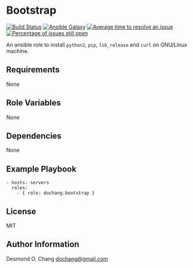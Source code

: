 Bootstrap
=========

[![Build Status](https://travis-ci.org/dochang/ansible-role-bootstrap.svg?branch=master)](https://travis-ci.org/dochang/ansible-role-bootstrap)
[![Ansible Galaxy](https://img.shields.io/badge/galaxy-dochang.bootstrap-blue.svg)](https://galaxy.ansible.com/dochang/bootstrap/)
[![Average time to resolve an issue](http://isitmaintained.com/badge/resolution/dochang/ansible-role-bootstrap.svg)](http://isitmaintained.com/project/dochang/ansible-role-bootstrap "Average time to resolve an issue")
[![Percentage of issues still open](http://isitmaintained.com/badge/open/dochang/ansible-role-bootstrap.svg)](http://isitmaintained.com/project/dochang/ansible-role-bootstrap "Percentage of issues still open")

An ansible role to install `python2`, `pip`, `lsb_release` and `curl` on GNU/Linux machine.

Requirements
------------

None

Role Variables
--------------

None

Dependencies
------------

None

Example Playbook
----------------

    - hosts: servers
      roles:
        - { role: dochang.bootstrap }

License
-------

MIT

Author Information
------------------

Desmond O. Chang <dochang@gmail.com>
